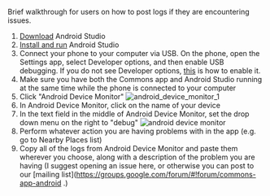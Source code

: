 Brief walkthrough for users on how to post logs if they are encountering issues.

1. [Download](https://developer.android.com/studio/index.html) Android Studio
2. [Install and run](https://developer.android.com/studio/install.html) Android Studio
3. Connect your phone to your computer via USB. On the phone, open the Settings app, select Developer options, and then enable USB debugging. If you do not see Developer options, [this](http://m.androidcentral.com/how-enable-developer-settings-android-42) is how to enable it. 
4. Make sure you have both the Commons app and Android Studio running at the same time while the phone is connected to your computer
5. Click "Android Device Monitor"
![android_device_monitor_1](https://user-images.githubusercontent.com/3611199/27092050-6bba06c2-50a5-11e7-9123-909d6fdc52ac.png)
6. In Android Device Monitor, click on the name of your device
7. In the text field in the middle of Android Device Monitor, set the drop down menu on the right to "debug"
![android device monitor](https://user-images.githubusercontent.com/3611199/27092086-8dbc3c86-50a5-11e7-9b1e-91f1f675ec72.png)
8. Perform whatever action you are having problems with in the app (e.g. go to Nearby Places list)
9. Copy all of the logs from Android Device Monitor and paste them wherever you choose, along with a description of the problem you are having (I suggest opening an issue here, or otherwise you can post to our [mailing list](https://groups.google.com/forum/#!forum/commons-app-android .)